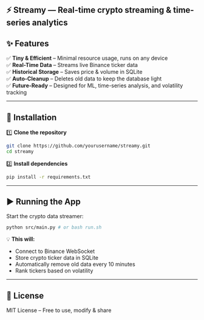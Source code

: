 ⚡ Streamy — Real-time crypto streaming & time-series analytics
---

## **✨ Features**
✅ **Tiny & Efficient** – Minimal resource usage, runs on any device  
✅ **Real-Time Data** – Streams live Binance ticker data  
✅ **Historical Storage** – Saves price & volume in SQLite  
✅ **Auto-Cleanup** – Deletes old data to keep the database light  
✅ **Future-Ready** – Designed for ML, time-series analysis, and volatility tracking

---

## **🚀 Installation**
1️⃣ **Clone the repository**  
```sh
git clone https://github.com/yourusername/streamy.git
cd streamy
```
2️⃣ **Install dependencies**  
```sh
pip install -r requirements.txt
```

---

## **▶️ Running the App**
Start the crypto data streamer:  
```sh
python src/main.py # or bash run.sh
```
💡 **This will:**  
- Connect to Binance WebSocket  
- Store crypto ticker data in SQLite  
- Automatically remove old data every 10 minutes
- Rank tickers based on volatility

---

## **📜 License**
MIT License – Free to use, modify & share
